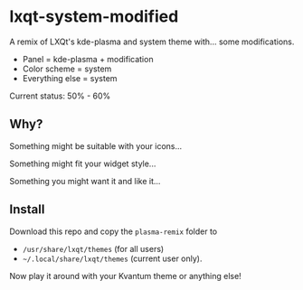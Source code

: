 # lxqt-system-modified
A remix of LXQt's kde-plasma and system theme with... some modifications.
- Panel = kde-plasma + modification
- Color scheme = system
- Everything else = system

Current status: 50% - 60%

## Why?

Something might be suitable with your icons...

Something might fit your widget style...

Something you might want it and like it...

## Install

Download this repo and copy the `plasma-remix` folder to
- `/usr/share/lxqt/themes` (for all users)
- `~/.local/share/lxqt/themes` (current user only).

Now play it around with your Kvantum theme or anything else!
